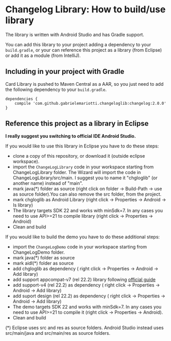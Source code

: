 # Changelog Library: How to build/use library

The library is written with Android Studio and has Gradle support.

You can add this library to your project adding a dependency to your `build.gradle`, or your can reference this project as a library (from Eclipse) or add it as a module (from IntelliJ).


## Including in your project with Gradle

Card Library is pushed to Maven Central as a AAR, so you just need to add the following dependency to your `build.gradle`.

    dependencies {
        compile 'com.github.gabrielemariotti.changeloglib:changelog:2.0.0'
    }


## Reference this project as a library in Eclipse

**I really suggest you switching to official IDE Android Studio.**

If you would like to use this library in Eclipse you have to do these steps:

- clone a copy of this repository, or download it (outside eclipse workspace).
- import the `ChangeLogLibrary` code in your workspace starting from ChangeLogLibrary folder. The Wizard will import the code in ChangeLogLibrary/src/main. I suggest you to name it "chgloglib" (or another name) instead of "main".
- mark java(*) folder as source (right click on folder -> Build-Path -> use as source folder).You can also remove the src folder, from the project.
- mark chgloglib as Android Library (right click -> Properties -> Android -> Is library)
- The library targets SDK 22 and works with minSdk=7. In any cases you need to use API>=21 to compile library (right click -> Properties -> Android)
- Clean and build


If you would like to build the demo you have to do these additional steps:

- import the `ChangeLogDemo` code in your workspace starting from ChangeLogDemo folder.
- mark java(*) folder as source
- mark aidl(*) folder as source
- add chgloglib as dependency ( right click -> Properties -> Android -> Add library)
- add support appcompat-v7 (rel 22.2) library following [official guide](http://developer.android.com/tools/support-library/setup.html#libs-with-res)
- add support-v4 (rel 22.2) as dependency ( right click -> Properties -> Android -> Add library)
- add suport design (rel 22.2) as dependency ( right click -> Properties -> Android -> Add library)
- The demo targets SDK 22 and works with minSdk=7. In any cases you need to use API>=21 to compile it (right click -> Properties -> Android).
- Clean and build


(*) Eclipse uses src and res as source folders.
Android Studio instead uses src/main/java and src/main/res as source folders.


